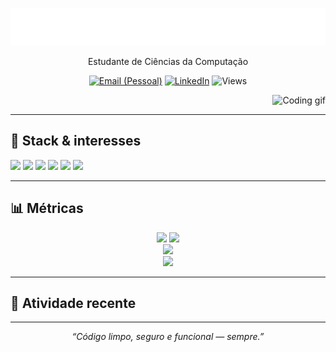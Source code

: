 <!-- Perfil: README do GitHub (JuanCunhaa) -->

<p align="center">
  <img src="./assets/ola-juan.svg" alt="Olá, eu sou o Juan Cunha 👋" />
</p>


<p align="center">
  Estudante de Ciências da Computação
</p>

<p align="center">
  <a href="mailto:juangigliotticunha09062006@gmail.com"><img alt="Email (Pessoal)" src="https://img.shields.io/badge/Email%20(Pessoal)-informational?style=for-the-badge&logo=gmail"></a>
  <a href="https://www.linkedin.com/in/juan--cunha/" target="_blank"><img alt="LinkedIn" src="https://img.shields.io/badge/LinkedIn-Conectar-blue?style=for-the-badge&logo=linkedin"></a>
  <img alt="Views" src="https://komarev.com/ghpvc/?username=JuanCunhaa&style=for-the-badge&color=grey"/>
</p>

<!-- GIF decorativo (opcional). Para remover, apague a linha abaixo. -->
<p align="right">
  <img src="https://media.giphy.com/media/L8K62iTDkzGX6/giphy.gif" width="200" alt="Coding gif"/>
</p>

---

## 🧰 Stack & interesses
<p>
  <img src="https://img.shields.io/badge/Node.js-339933?logo=node.js&logoColor=white"/>
  <img src="https://img.shields.io/badge/SQL-003B57?logo=sqlite&logoColor=white"/>
  <img src="https://img.shields.io/badge/YAML-CB171E?logo=yaml&logoColor=white"/>
  <img src="https://img.shields.io/badge/Bash-4EAA25?logo=gnubash&logoColor=white"/>
  <img src="https://img.shields.io/badge/PowerShell-5391FE?logo=powershell&logoColor=white"/>
  <img src="https://img.shields.io/badge/DevSecOps-000000?logo=github&logoColor=white"/>
</p>

---

## 📊 Métricas
<div align="center">

<!-- Stats principais -->
<img height="170" src="https://github-readme-stats.vercel.app/api?username=JuanCunhaa&show_icons=true&count_private=true&include_all_commits=true&hide_border=true&theme=github_dark" />
<img height="170" src="https://github-readme-stats.vercel.app/api/top-langs/?username=JuanCunhaa&layout=compact&langs_count=8&hide_border=true&theme=github_dark" />

<!-- Streak -->
<br/>
<img src="https://streak-stats.demolab.com?user=JuanCunhaa&theme=dark&hide_border=true" />

<!-- Troféus -->
<br/>
<img src="https://github-profile-trophy.vercel.app/?username=JuanCunhaa&theme=dracula&no-frame=true&margin-w=8&margin-h=8&row=1" />
</div>

---

## 🧭 Atividade recente
<!--START_SECTION:activity-->
<!--END_SECTION:activity-->

---

<p align="center">
  <i>“Código limpo, seguro e funcional — sempre.”</i>
</p>
